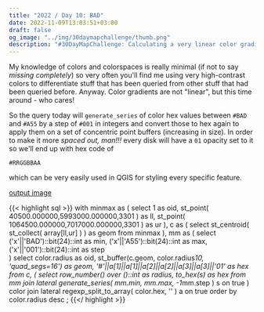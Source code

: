 ```yaml
---
title: "2022 / Day 10: BAD"
date: 2022-11-09T13:03:51+03:00
draft: false
og_image: "../img/30daymapchallenge/thumb.png"
description: "#30DayMapChallenge: Calculating a very linear color gradient from #BAD to #A55"
---
```

My knowledge of colors and colorspaces is really minimal (if not to say
_missing completely_) so very often you'll find me using very high-contrast
colors to differentiate stuff that has been queried from other stuff that had
been queried before. Anyway. Color gradients are not "linear", but this time
around - who cares!

So the query today will `generate_series` of color hex values between `#BAD`
and `#A55` by a step of `#001` in integers and convert those to hex again to
apply them on a set of concentric point buffers (increasing in size). In order
to make it more _spaced out, man!!!_ every disk will have a `01` opacity set
to it so we'll end up with hex code of

```
#RRGGBBAA
```
which can be very easily used in QGIS for styling every specific feature.

[output image](https://tkardi.ee/writeup/img/30daymapchallenge/2022/day-10-bad.png)


{{< highlight sql >}}
with
    minmax as (
       select
         1 as oid,
         st_point(
             40500.000000,5993000.000000,3301
         ) as ll,
         st_point(
             1064500.000000,7017000.000000,3301
         ) as ur
    ),
    c as (
        select
            st_centroid(
                st_collect(
                    array[ll,ur]
                )
            ) as geom
        from
            minmax
    ),
    mm as (
        select
            ('x'||'BAD')::bit(24)::int as min,
            ('x'||'A55')::bit(24)::int as max,
            ('x'||'001')::bit(24)::int as step     
    )
    select
        color.radius as oid,
        st_buffer(c.geom, color.radius*10, 'quad_segs=16') as geom,
        '#'||a[1]||a[1]||a[2]||a[2]||a[3]||a[3]||'01' as hex
    from
        c, (
            select
                row_number() over ()::int as radius,
                to_hex(s) as hex
            from
                mm
                    join lateral
                        generate_series(
                            mm.min,
                            mm.max,
                            -1*mm.step
                        ) s on true
        ) color
            join lateral
                regexp_split_to_array(
                    color.hex,
                    ''
                ) a on true
    order by
        color.radius desc
;
{{</ highlight >}}
